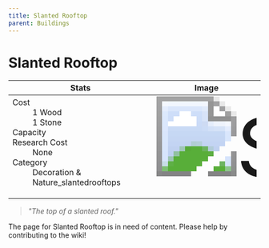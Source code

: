 ```yaml
---
title: Slanted Rooftop
parent: Buildings
---
```

# Slanted Rooftop

[//]: # (Pre-generated content)
<table><thead><tr><th>Stats</th><th>Image</th></tr></thead><tbody><tr><td><dl><dt>Cost</dt><dd>1 Wood<br>1 Stone</dd><dt>Capacity</dt><dd></dd><dt>Research Cost</dt><dd>None</dd><dt>Category</dt><dd>Decoration & Nature_slantedrooftops</dd></dl></td><td><style>.building-image {width: 200px;height: 200px;overflow: hidden;position: relative;}.building-image img {image-rendering: pixelated;object-fit: none;transform: scale(10);transform-origin: left top;position: absolute;left: 0;top: 0;}</style><div class="building-image"><img style="object-position: -680px -955px;" src="https://tfe2-wiki.github.io/assets/sprites.png" alt="Slanted Rooftop Back"><img style="object-position: -658px -955px;" src="https://tfe2-wiki.github.io/assets/sprites.png" alt="Slanted Rooftop"></div></td></tr></tbody></table><blockquote><i>"The top of a slanted roof."</i></blockquote>

The page for Slanted Rooftop is in need of content. Please help by contributing to the wiki!
